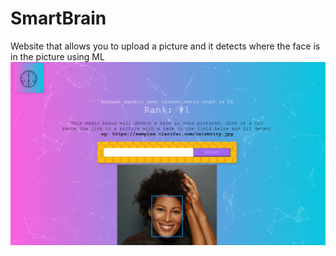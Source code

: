 # SmartBrain
Website that allows you to upload a picture and it detects where the face is in the picture using ML
![smartbrain screenshot](./media/smartbrain.png)